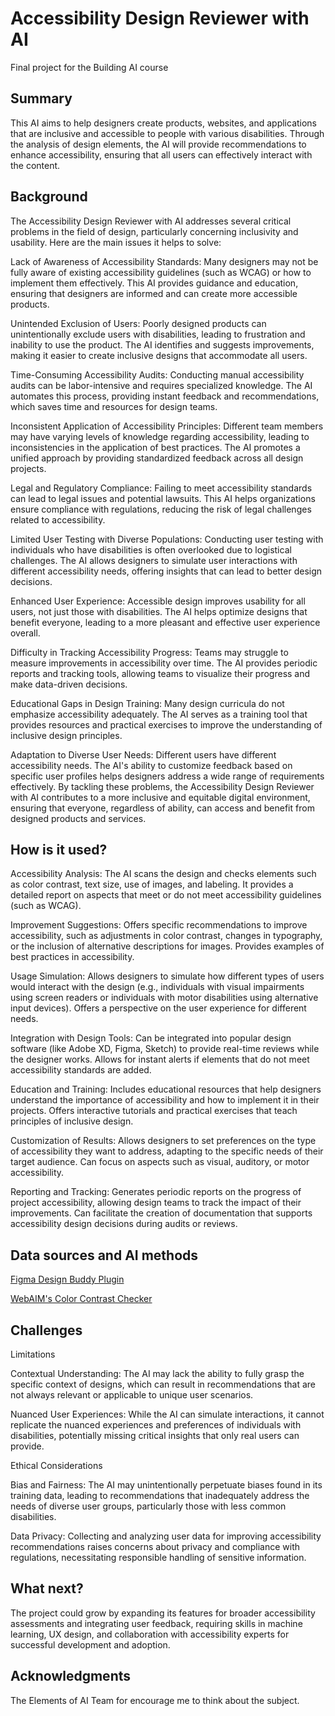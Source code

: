
<!-- This is the markdown template for the final project of the Building AI course, 
created by Reaktor Innovations and University of Helsinki. 
Copy the template, paste it to your GitHub README and edit! -->

# Accessibility Design Reviewer with AI

Final project for the Building AI course

## Summary

This AI aims to help designers create products, websites, and applications that are inclusive and accessible to people with various disabilities. Through the analysis of design elements, the AI will provide recommendations to enhance accessibility, ensuring that all users can effectively interact with the content.


## Background

The Accessibility Design Reviewer with AI addresses several critical problems in the field of design, particularly concerning inclusivity and usability. Here are the main issues it helps to solve:

Lack of Awareness of Accessibility Standards: Many designers may not be fully aware of existing accessibility guidelines (such as WCAG) or how to implement them effectively. This AI provides guidance and education, ensuring that designers are informed and can create more accessible products.

Unintended Exclusion of Users: Poorly designed products can unintentionally exclude users with disabilities, leading to frustration and inability to use the product. The AI identifies and suggests improvements, making it easier to create inclusive designs that accommodate all users.

Time-Consuming Accessibility Audits: Conducting manual accessibility audits can be labor-intensive and requires specialized knowledge. The AI automates this process, providing instant feedback and recommendations, which saves time and resources for design teams.

Inconsistent Application of Accessibility Principles: Different team members may have varying levels of knowledge regarding accessibility, leading to inconsistencies in the application of best practices. The AI promotes a unified approach by providing standardized feedback across all design projects.

Legal and Regulatory Compliance: Failing to meet accessibility standards can lead to legal issues and potential lawsuits. This AI helps organizations ensure compliance with regulations, reducing the risk of legal challenges related to accessibility.

Limited User Testing with Diverse Populations: Conducting user testing with individuals who have disabilities is often overlooked due to logistical challenges. The AI allows designers to simulate user interactions with different accessibility needs, offering insights that can lead to better design decisions.

Enhanced User Experience: Accessible design improves usability for all users, not just those with disabilities. The AI helps optimize designs that benefit everyone, leading to a more pleasant and effective user experience overall.

Difficulty in Tracking Accessibility Progress: Teams may struggle to measure improvements in accessibility over time. The AI provides periodic reports and tracking tools, allowing teams to visualize their progress and make data-driven decisions.

Educational Gaps in Design Training: Many design curricula do not emphasize accessibility adequately. The AI serves as a training tool that provides resources and practical exercises to improve the understanding of inclusive design principles.

Adaptation to Diverse User Needs: Different users have different accessibility needs. The AI's ability to customize feedback based on specific user profiles helps designers address a wide range of requirements effectively.
By tackling these problems, the Accessibility Design Reviewer with AI contributes to a more inclusive and equitable digital environment, ensuring that everyone, regardless of ability, can access and benefit from designed products and services.


## How is it used?

Accessibility Analysis: The AI scans the design and checks elements such as color contrast, text size, use of images, and labeling.
It provides a detailed report on aspects that meet or do not meet accessibility guidelines (such as WCAG).

Improvement Suggestions: Offers specific recommendations to improve accessibility, such as adjustments in color contrast, changes in typography, or the inclusion of alternative descriptions for images.
Provides examples of best practices in accessibility.

Usage Simulation: Allows designers to simulate how different types of users would interact with the design (e.g., individuals with visual impairments using screen readers or individuals with motor disabilities using alternative input devices).
Offers a perspective on the user experience for different needs.

Integration with Design Tools: Can be integrated into popular design software (like Adobe XD, Figma, Sketch) to provide real-time reviews while the designer works.
Allows for instant alerts if elements that do not meet accessibility standards are added.

Education and Training: Includes educational resources that help designers understand the importance of accessibility and how to implement it in their projects.
Offers interactive tutorials and practical exercises that teach principles of inclusive design.

Customization of Results: Allows designers to set preferences on the type of accessibility they want to address, adapting to the specific needs of their target audience.
Can focus on aspects such as visual, auditory, or motor accessibility.

Reporting and Tracking: Generates periodic reports on the progress of project accessibility, allowing design teams to track the impact of their improvements.
Can facilitate the creation of documentation that supports accessibility design decisions during audits or reviews.


## Data sources and AI methods

[Figma Design Buddy Plugin](https://www.figma.com/community/plugin/1312025821572624188/design-buddy-your-full-time-design-assistant)

[WebAIM's Color Contrast Checker](https://webaim.org/resources/contrastchecker/)


## Challenges

Limitations

Contextual Understanding: The AI may lack the ability to fully grasp the specific context of designs, which can result in recommendations that are not always relevant or applicable to unique user scenarios.

Nuanced User Experiences: While the AI can simulate interactions, it cannot replicate the nuanced experiences and preferences of individuals with disabilities, potentially missing critical insights that only real users can provide.

Ethical Considerations

Bias and Fairness: The AI may unintentionally perpetuate biases found in its training data, leading to recommendations that inadequately address the needs of diverse user groups, particularly those with less common disabilities.

Data Privacy: Collecting and analyzing user data for improving accessibility recommendations raises concerns about privacy and compliance with regulations, necessitating responsible handling of sensitive information.

## What next?

The project could grow by expanding its features for broader accessibility assessments and integrating user feedback, requiring skills in machine learning, UX design, and collaboration with accessibility experts for successful development and adoption.


## Acknowledgments

The Elements of AI Team for encourage me to think about the subject.
